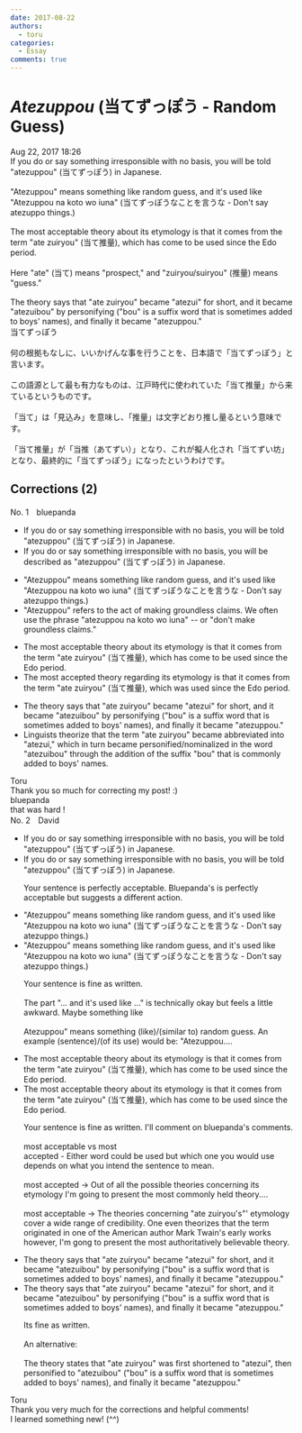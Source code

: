 ```yaml
---
date: 2017-08-22
authors:
  - toru
categories:
  - Essay
comments: true
---
```


# <strong><em>Atezuppou</strong></em> (当てずっぽう - Random Guess)
<div class="date">Aug 22, 2017 18:26</div>
<div id="post"><div id="body_show_ori">
If you do or say something irresponsible with no basis, you will be told "atezuppou" (当てずっぽう) in Japanese.<br/><br/>"Atezuppou" means something like random guess, and it's used like "Atezuppou na koto wo iuna" (当てずっぽうなことを言うな - Don't say atezuppo things.)<br/><br/>The most acceptable theory about its etymology is that it comes from the term "ate zuiryou" (当て推量), which has come to be used since the Edo period.<br/><br/>Here "ate" (当て) means "prospect," and "zuiryou/suiryou" (推量) means "guess."<br/><br/>The theory says that "ate zuiryou" became "atezui" for short, and it became "atezuibou" by personifying ("bou" is a suffix word that is sometimes added to boys' names), and finally it became "atezuppou."
</div></div>

<!-- more -->

<div id="post_ja"><div id="body_show_mo">
当てずっぽう<br/><br/>何の根拠もなしに、いいかげんな事を行うことを、日本語で「当てずっぽう」と言います。<br/><br/>この語源として最も有力なものは、江戸時代に使われていた「当て推量」から来ているというものです。<br/><br/>「当て」は「見込み」を意味し、「推量」は文字どおり推し量るという意味です。<br/><br/>「当て推量」が「当推（あてずい）」となり、これが擬人化され「当てずい坊」となり、最終的に「当てずっぽう」になったというわけです。
</div></div>

## Corrections (2)
<div id="block"><div class="first_name"> No. 1　<span class="just_name">bluepanda</span></div><div id="block2">
<ul class="correction_field">
<li class="incorrect">If you do or say something irresponsible with no basis, you will be told "atezuppou" (当てずっぽう) in Japanese.</li>
<li class="corrected correct">
If you do or say something irresponsible with no basis, you will <span class="f_blue">be described as</span> "atezuppou" (当てずっぽう) in Japanese.
</li>
</ul>
<ul class="correction_field">
<li class="incorrect">"Atezuppou" means something like random guess, and it's used like "Atezuppou na koto wo iuna" (当てずっぽうなことを言うな - Don't say atezuppo things.)</li>
<li class="corrected correct">
"Atezuppou" refers to the act of making groundless claims. We often use the phrase "atezuppou na koto wo iuna" -- or "don't make groundless claims."
</li>
</ul>
<ul class="correction_field">
<li class="incorrect">The most acceptable theory about its etymology is that it comes from the term "ate zuiryou" (当て推量), which has come to be used since the Edo period.</li>
<li class="corrected correct">
The most <span class="f_blue">accepted</span> theory <span class="f_blue">regarding</span> its etymology is that it comes from the term "ate zuiryou" (当て推量), which was used since the Edo period.
</li>
</ul>
<ul class="correction_field">
<li class="incorrect">The theory says that "ate zuiryou" became "atezui" for short, and it became "atezuibou" by personifying ("bou" is a suffix word that is sometimes added to boys' names), and finally it became "atezuppou."</li>
<li class="corrected correct">
<span class="f_blue">Linguists theorize</span> that the term "ate zuiryou" became abbreviated into "atezui," which in turn became personified/nominalized in the word "atezuibou" through the addition of the suffix "bou" that is commonly added to boys' names.
</li>
</ul>
</div><div class="name"><span class="just_name">Toru</span><br>
Thank you so much for correcting my post! :)
</div>
<div class="name"><span class="just_name">bluepanda</span><br>
that was hard !
</div>
</div>
<div id="block"><div class="first_name"> No. 2　<span class="just_name">David</span></div><div id="block2">
<ul class="correction_field">
<li class="incorrect">If you do or say something irresponsible with no basis, you will be told "atezuppou" (当てずっぽう) in Japanese.</li>
<li class="corrected correct">
If you do or say something irresponsible with no basis, you will be told "atezuppou" (当てずっぽう) in Japanese.
<p class="correction_comment">Your sentence is perfectly acceptable. Bluepanda's is perfectly acceptable but suggests a different action.</p>
</li>
</ul>
<ul class="correction_field">
<li class="incorrect">"Atezuppou" means something like random guess, and it's used like "Atezuppou na koto wo iuna" (当てずっぽうなことを言うな - Don't say atezuppo things.)</li>
<li class="corrected correct">
"Atezuppou" means something like random guess, and it's used like "Atezuppou na koto wo iuna" (当てずっぽうなことを言うな - Don't say atezuppo things.)
<p class="correction_comment">Your sentence is fine as written.<br/><br/>The part "... and it's used like ..." is technically okay but feels a little awkward. Maybe something like<br/><br/>       Atezuppou" means something (like)/(similar to) random guess. An example (sentence)/(of its use) would be: "Atezuppou....</p>
</li>
</ul>
<ul class="correction_field">
<li class="incorrect">The most acceptable theory about its etymology is that it comes from the term "ate zuiryou" (当て推量), which has come to be used since the Edo period.</li>
<li class="corrected correct">
The most acceptable theory about its etymology is that it comes from the term "ate zuiryou" (当て推量), which has come to be used since the Edo period.
<p class="correction_comment">Your sentence is fine as written. I'll comment on bluepanda's comments.<br/><br/>most acceptable vs most <br/>accepted - Either word could be used but which one you would use depends on what you intend the sentence to mean.<br/><br/>most accepted -&gt; Out of all the possible theories concerning its etymology I'm going to present the most commonly held theory....<br/><br/>most acceptable -&gt; The theories concerning "ate zuiryou's"' etymology cover a wide range of credibility.  One even theorizes that the term originated in one of the American author Mark Twain's early works however, I'm gong to present the most authoritatively believable theory.</p>
</li>
</ul>
<ul class="correction_field">
<li class="incorrect">The theory says that "ate zuiryou" became "atezui" for short, and it became "atezuibou" by personifying ("bou" is a suffix word that is sometimes added to boys' names), and finally it became "atezuppou."</li>
<li class="corrected correct">
The theory says that "ate zuiryou" became "atezui" for short, and it became "atezuibou" by personifying ("bou" is a suffix word that is sometimes added to boys' names), and finally it became "atezuppou."
<p class="correction_comment">Its fine as written. <br/><br/>An alternative:<br/><br/>The theory states that "ate zuiryou" was first shortened to "atezui", then personified to "atezuibou"  ("bou" is a suffix word that is sometimes added to boys' names), and finally it became "atezuppou."</p>
</li>
</ul>
</div><div class="name"><span class="just_name">Toru</span><br>
Thank you very much for the corrections and helpful comments!<br/>I learned something new! (^^)
</div>
</div>
